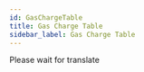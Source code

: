 ```yaml
---
id: GasChargeTable
title: Gas Charge Table
sidebar_label: Gas Charge Table
---
```



Please wait for translate